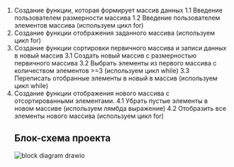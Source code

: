 1. Создание функции, которая формирует массив данных
    1.1 Введение пользователем размерности массива
    1.2 Введение пользователем элементов массива (используем цикл for)
2. Создание функции отображения заданного массива (используем цикл for)
3. Создание функции сортировки первичного массива и записи данных в новый массив
    3.1 Создать новый массив с размерностью первичного массива
    3.2 Выбрать элементы из первого массива с количеством элементов >=3 (используем цикл while)
    3.3 Переписать отобранные элементы в новый в массив (используем цикл while)
4. Создание функции отображения нового массива с отсортированными элементами.
    4.1 Убрать пустые элементы в новом массиве (используем лямбда выражение)
    4.2 Отобразить все элементы нового массива (используем цикл for)
    ## Блок-схема проекта
    ![block diagram drawio](https://user-images.githubusercontent.com/112971449/201313346-88d8bbe6-7e41-4ad9-aed6-aa2b91b79926.png)

